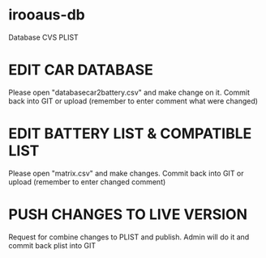 # irooaus-db
Database CVS PLIST

# EDIT CAR DATABASE
Please open "databasecar2battery.csv" and make change on it. 
Commit back into GIT or upload (remember to enter comment what were changed)

# EDIT BATTERY LIST & COMPATIBLE LIST
Please open "matrix.csv" and make changes. 
Commit back into GIT or upload (remember to enter changed comment)


# PUSH CHANGES TO LIVE VERSION
Request for combine changes to PLIST and publish. 
Admin will do it and commit back plist into GIT

